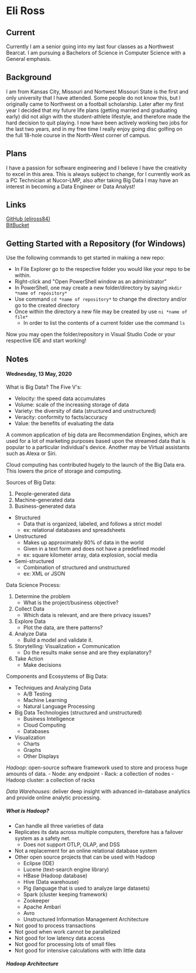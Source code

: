 # Eli Ross

## Current
Currently I am a senior going into my last four classes as a Northwest Bearcat. I am pursuing a Bachelors of Science in Computer Science with a General emphasis. 

## Background
I am from Kansas City, Missouri and Nortwest Missouri State is the first and only university that I have attended. Some people do not know this, but I originally came to Northwest on a football scholarship. Later after my first year I decided that my future life plans \(getting married and graduating early\) did not align with the student-athlete lifestyle, and therefore made the hard decision to quit playing. I now have been actively working two jobs for the last two years, and in my free time I really enjoy going disc golfing on the full 18-hole course in the North-West corner of campus. 

## Plans
I have a passion for software engineering and I believe I have the creativity to excel in this area. This is always subject to change, for I currently work as a PC Technician at Nucor-LMP, also after taking Big Data I may have an interest in becoming a Data Engineer or Data Analyst!

## Links
[GitHub (eliross84)](https://github.com/eliross84)
<br />
[BitBucket](https://bitbucket.org/eliross84/)

## Getting Started with a Repository (for Windows)

Use the following commands to get started in making a new repo:
- In File Explorer go to the respective folder you would like your repo to be within.
- Right-click and \"Open PowerShell window as an administrator\"
- In PowerShell, one may create a new folder/directory by saying `mkdir *name of repository*`
- Use command `cd *name of repository*` to change the directory and/or go to the created directory
- Once within the directory a new file may be created by use `ni *name of file*`
    - In order to list the contents of a current folder use the command `ls`


Now you may open the folder/repository in Visual Studio Code or your respective IDE and start working!


## Notes
#### Wednesday, 13 May, 2020
What is Big Data?
The Five V's: <br />
- Velocity: the speed data accumulates
- Volume: scale of the increasing storage of data
- Variety: the diversity of data (structured and unstructured)
- Veracity: conformity to facts/accuracy
- Value: the benefits of evaluating the data

A common application of big data are Recommendation Engines, which are used for a lot of marketing purposes based upon the streamed data that is popular to a particular individual's device. Another may be Virtual assistants such as Alexa or Siri. 

Cloud computing has contributed hugely to the launch of the Big Data era. This lowers the price of storage and computing. 

Sources of Big Data: 
1. People-generated data
2. Machine-generated data
3. Business-generated data

- Structured
    - Data that is organized, labeled, and follows a strict model
    - ex: relational databases and spreadsheets
- Unstructured 
    - Makes up approximately 80% of data in the world
    - Given in a text form and does not have a predefined model
    - ex: square kilometer array, data explosion, social media
- Semi-structured
    - Combination of structured and unstructured
    - ex: XML or JSON

Data Science Process: 
1. Determine the problem
    - What is the project/business objective?
2. Collect Data
    - Which data is relevant, and are there privacy issues?
3. Explore Data
    - Plot the data, are there patterns?
4. Analyze Data
    - Build a model and validate it.
5. Storytelling: Visualization + Communication
    - Do the results make sense and are they explanatory?
6. Take Action
    - Make decisions 

Components and Ecosystems of Big Data:
- Techniques and Analyzing Data
    - A/B Testing
    - Machine Learning
    - Natural Language Processing
- Big Data Technologies (structured and unstructured)
    - Business Intelligence
    - Cloud Computing
    - Databases
- Visualization
    - Charts
    - Graphs
    - Other Displays

*Hadoop*: open-source software framework used to store and process huge amounts of data.
    - Node: any endpoint
    - Rack: a collection of nodes
    - Hadoop cluster: a collection of racks

*Data Warehouses*: deliver deep insight with advanced in-database analytics and provide online analytic processing. 

##### What is Hadoop?
- Can handle all three varieties of data
- Replicates its data across multiple computers, therefore has a failover system as a safety net. 
    - Does not support OTLP, OLAP, and DSS
- Not a replacement for an online relational database system
- Other open source projects that can be used with Hadoop
    - Eclipse (IDE)
    - Lucene (text-search engine library)
    - HBase (Hadoop database)
    - Hive (Data warehouse)
    - Pig (language that is used to analyze large datasets)
    - Spark (cluster keeping framework)
    - Zookeeper 
    - Apache Ambari
    - Avro
    - Unstructured Information Management Architecture
- Not good to process transactions
- Not good when work cannot be parallelized
- Not good for low latency data access
- Not good for processing lots of small files
- Not good for intensive calculations with with little data

##### Hadoop Architecture
